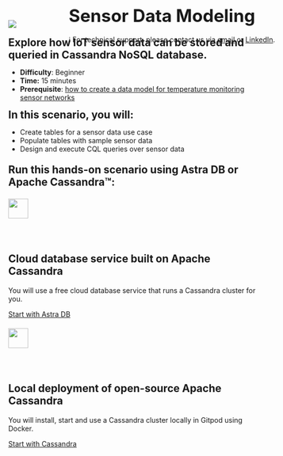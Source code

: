 <div class="top">
  <img src="https://datastax-academy.github.io/katapod-shared-assets/images/ds-academy-logo.svg" />
  <span style="position:absolute;top:20px;left:350px;font-size:2.5em"><b>Sensor Data Modeling</b></span>
  <span style="position:absolute;top:80px;left:350px;font-size:1em">ℹ️ For technical support, please contact us via <a href="mailto:aleksandr.volochnev@datastax.com">email</a> or <a href="https://dtsx.io/aleks">LinkedIn</a>.</span> 
</div>

<main>
    <br/>
    <div class="container px-4 py-2">
     <div class="row g-4 py-2 row-cols-1 row-cols-lg-1">
      <div class="feature col div-choice" style="width:100%">
            <span style="font-size:1.5em;font-weight: bold;">Explore how IoT sensor data can be stored and queried in Cassandra NoSQL database.</span>
            <ul>
              <li><b>Difficulty</b>: Beginner
              <li><b>Time:</b> 15 minutes
              <li><b>Prerequisite</b>: <a href="https://www.datastax.com/learn/data-modeling-by-example/sensor-data-model" target="_blank">how to create a data model for temperature monitoring sensor networks</a>
            </ul>
            <span style="font-size:1.5em;font-weight: bold;">In this scenario, you will:</span>
            <ul>
              <li>Create tables for a sensor data use case 
              <li>Populate tables with sample sensor data
              <li>Design and execute CQL queries over sensor data
            </ul>
      </div>
     </div>
    </div>
    <div class="container px-4 py-2" id="featured-2" style="margin: 0 auto;width:100%; ">
        <p style="font-size:1.5em;font-weight: bold;">Run this hands-on scenario using Astra DB or Apache Cassandra™:</p>
        <div class="row g-4 py-2 row-cols-1 row-cols-lg-3">
          <div class="feature col div-choice">
            <div style="height:80px;margin-top:20px">
              <img src="https://datastax-academy.github.io/katapod-shared-assets/images/logo-astradb.svg" height="40px" class="centered-img" />
            </div>
            <h2>Cloud database service built on Apache Cassandra</h2>
            <p>You will use a free cloud database service that runs a Cassandra cluster for you.</p>
            <a href='command:katapod.loadPage?[{"step":"step1-astra"}]' class="btn btn-primary btn-astra">
              Start with Astra DB
            </a>
          </div>
          <div class="feature col div-choice">
            <div style="height:80px;margin-top:20px">
                <img src="https://datastax-academy.github.io/katapod-shared-assets/images/logo-cassandra.png" height="40px" class="centered-img" />
            </div>
            <h2>Local deployment of open-source Apache Cassandra</h2>
            <p>You will install, start and use a Cassandra cluster locally in Gitpod using Docker.</p>
            <a href='command:katapod.loadPage?[{"step":"step1-cassandra"}]' class="btn btn-primary btn-cassandra">
              Start with Cassandra
            </a>   
          </div>
        </div>
    </div>
</main>
